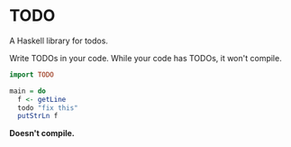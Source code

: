 TODO
====

A Haskell library for todos.

Write TODOs in your code. While your code has TODOs, it won't compile.

```hs
import TODO

main = do
  f <- getLine
  todo "fix this"
  putStrLn f
```

**Doesn't compile.**
